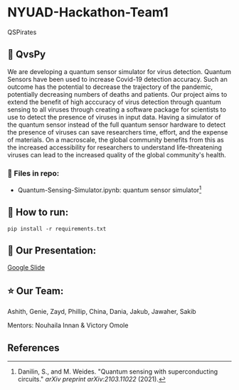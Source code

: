 # NYUAD-Hackathon-Team1
QSPirates

## :pushpin: QvsPy
We are developing a quantum sensor simulator for virus detection. Quantum Sensors have been used to increase Covid-19 detection accuracy. Such an outcome has the potential to decrease the trajectory of the pandemic, potentially decreasing numbers of deaths and patients. Our project aims to extend the benefit of high acccuracy of virus detection through quantum sensing to all viruses through creating a software package for scientists to use to detect the presence of viruses in input data. Having a simulator of the quantum sensor instead of the full quantum sensor hardware to detect the presence of viruses can save researchers time, effort, and the expense of materials. On a macroscale, the global community benefits from this as the increased accessibility for researchers to understand life-threatening viruses can lead to the increased quality of the global community's health.

### :pushpin: Files in repo:

- Quantum-Sensing-Simulator.ipynb: quantum sensor simulator[^1]   

## :pushpin: How to run:

```shell
pip install -r requirements.txt
```
## :pushpin: Our Presentation:
<a href="https://docs.google.com/presentation/d/1tGQJYqsjqwhEyuAZIz0sj8kbg4G6sX05075WiX1tZRs/edit?usp=sharing">Google Slide</a>
## :star: Our Team:
Ashith, Genie, Zayd, Phillip, China, Dania, Jakub, Jawaher, Sakib

Mentors: Nouhaila Innan & Victory Omole

## References

[^1]: Danilin, S., and M. Weides. "Quantum sensing with superconducting circuits." *arXiv preprint arXiv:2103.11022* (2021).
